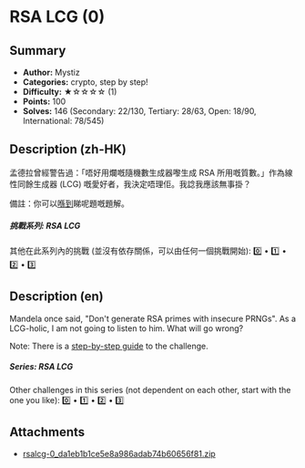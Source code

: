 RSA LCG (0)
===

## Summary

* **Author:** Mystiz
* **Categories:** crypto, step by step!
* **Difficulty:** ★☆☆☆☆ (1)
* **Points:** 100
* **Solves:** 146 (Secondary: 22/130, Tertiary: 28/63, Open: 18/90, International: 78/545)

## Description (zh-HK)

孟德拉​曾經警告過：「唔好用爛嘅隨機數生成器嚟生成 RSA 所用嘅質數。」作為線性同餘生成器 (LCG) 嘅愛好者，我決定唔理佢。我諗我應該無事掛？

備註：你可以[喺到](https://hackmd.io/@blackb6a/hkcert-ctf-2024-i-zh-822c35d7b9267b73)睇呢題嘅題解。

##### 挑戰系列: RSA LCG

其他在此系列內的挑戰 (並沒有依存關係，可以由任何一個挑戰開始): [0️⃣](/challenges/222391861) • [1️⃣](/challenges/191436469) • [2️⃣](/challenges/667212561) • [3️⃣](/challenges/457848091)

## Description (en)

Mandela once said, "Don't generate RSA primes with insecure PRNGs". As a LCG-holic, I am not going to listen to him. What will go wrong?

Note: There is a [step-by-step guide](https://hackmd.io/@blackb6a/hkcert-ctf-2024-i-en-8381451153faac4a) to the challenge.

##### Series: RSA LCG

Other challenges in this series (not dependent on each other, start with the one you like): [0️⃣](/challenges/222391861) • [1️⃣](/challenges/191436469) • [2️⃣](/challenges/667212561) • [3️⃣](/challenges/457848091)

## Attachments

- [rsalcg-0_da1eb1b1ce5e8a986adab74b60656f81.zip](https://github.com/blackb6a/hkcert-ctf-2024-challenges-public/releases/download/v1.0.0/rsalcg-0_da1eb1b1ce5e8a986adab74b60656f81.zip)




